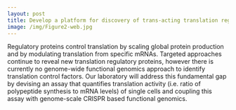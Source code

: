 ```yaml
---
layout: post
title: Develop a platform for discovery of trans-acting translation regulators
image: /img/Figure2-web.jpg
---
```


Regulatory proteins control translation by scaling global protein production and by modulating translation from specific mRNAs. Targeted approaches continue to reveal new translation regulatory proteins, however there is currently no genome-wide functional genomics approach to identify translation control factors. Our laboratory will address this fundamental gap by devising an assay that quantifies translation activity (i.e. ratio of polypeptide synthesis to mRNA levels) of single cells and coupling this assay with genome-scale CRISPR based functional genomics.


